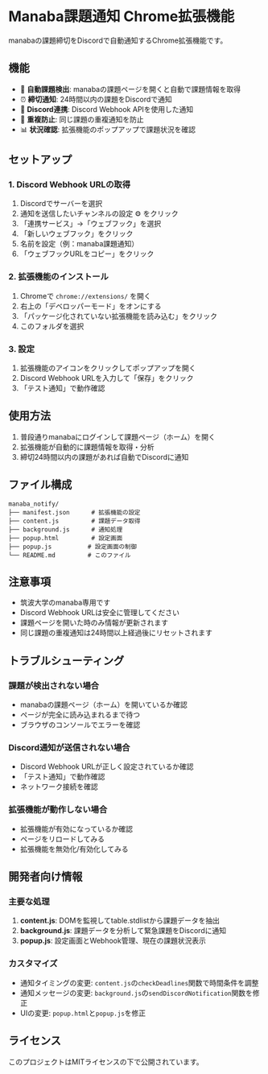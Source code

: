 # Manaba課題通知 Chrome拡張機能

manabaの課題締切をDiscordで自動通知するChrome拡張機能です。

## 機能

- 🚨 **自動課題検出**: manabaの課題ページを開くと自動で課題情報を取得
- ⏰ **締切通知**: 24時間以内の課題をDiscordで通知
- 📱 **Discord連携**: Discord Webhook APIを使用した通知
- 🔄 **重複防止**: 同じ課題の重複通知を防止
- 📊 **状況確認**: 拡張機能のポップアップで課題状況を確認

## セットアップ

### 1. Discord Webhook URLの取得

1. Discordでサーバーを選択
2. 通知を送信したいチャンネルの設定 ⚙️ をクリック
3. 「連携サービス」→「ウェブフック」を選択
4. 「新しいウェブフック」をクリック
5. 名前を設定（例：manaba課題通知）
6. 「ウェブフックURLをコピー」をクリック

### 2. 拡張機能のインストール

1. Chromeで `chrome://extensions/` を開く
2. 右上の「デベロッパーモード」をオンにする
3. 「パッケージ化されていない拡張機能を読み込む」をクリック
4. このフォルダを選択

### 3. 設定

1. 拡張機能のアイコンをクリックしてポップアップを開く
2. Discord Webhook URLを入力して「保存」をクリック
3. 「テスト通知」で動作確認

## 使用方法

1. 普段通りmanabaにログインして課題ページ（ホーム）を開く
2. 拡張機能が自動的に課題情報を取得・分析
3. 締切24時間以内の課題があれば自動でDiscordに通知

## ファイル構成

```
manaba_notify/
├── manifest.json      # 拡張機能の設定
├── content.js         # 課題データ取得
├── background.js      # 通知処理
├── popup.html         # 設定画面
├── popup.js          # 設定画面の制御
└── README.md         # このファイル
```

## 注意事項

- 筑波大学のmanaba専用です
- Discord Webhook URLは安全に管理してください
- 課題ページを開いた時のみ情報が更新されます
- 同じ課題の重複通知は24時間以上経過後にリセットされます

## トラブルシューティング

### 課題が検出されない場合

- manabaの課題ページ（ホーム）を開いているか確認
- ページが完全に読み込まれるまで待つ
- ブラウザのコンソールでエラーを確認

### Discord通知が送信されない場合

- Discord Webhook URLが正しく設定されているか確認
- 「テスト通知」で動作確認
- ネットワーク接続を確認

### 拡張機能が動作しない場合

- 拡張機能が有効になっているか確認
- ページをリロードしてみる
- 拡張機能を無効化/有効化してみる

## 開発者向け情報

### 主要な処理

1. **content.js**: DOMを監視してtable.stdlistから課題データを抽出
2. **background.js**: 課題データを分析して緊急課題をDiscordに通知
3. **popup.js**: 設定画面とWebhook管理、現在の課題状況表示

### カスタマイズ

- 通知タイミングの変更: `content.js`の`checkDeadlines`関数で時間条件を調整
- 通知メッセージの変更: `background.js`の`sendDiscordNotification`関数を修正
- UIの変更: `popup.html`と`popup.js`を修正

## ライセンス

このプロジェクトはMITライセンスの下で公開されています。